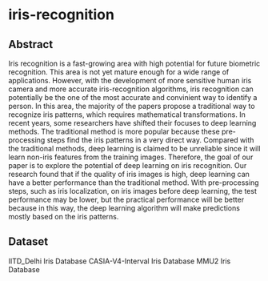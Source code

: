 # iris-recognition
## Abstract
Iris recognition is a fast-growing area with high potential for future biometric recognition. This area is not yet mature enough for a wide range of applications. However, with the development of more sensitive human iris camera and more accurate iris-recognition algorithms, iris recognition can potentially be the one of the most accurate and convinient  way to identify a person. In this area, the majority of the papers propose a traditional way to recognize iris patterns, which requires mathematical transformations. In recent years, some researchers have shifted their focuses to deep learning methods. The traditional method is more popular because these pre-processing steps find the iris patterns in a very direct way. Compared with the traditional methods, deep learning is claimed to be unreliable since it will learn non-iris features from the training images. Therefore, the goal of our paper is to explore the potential of deep learning on iris recognition. Our research found that if the quality of iris images is high, deep learning can have a better performance than the traditional method. With pre-processing steps, such as iris localization, on iris images before deep learning, the test performance may be lower, but the practical performance will be better because in this way, the deep learning algorithm will make predictions mostly based on the iris patterns. 

## Dataset
IITD_Delhi Iris Database
CASIA-V4-Interval Iris Database
MMU2 Iris Database
